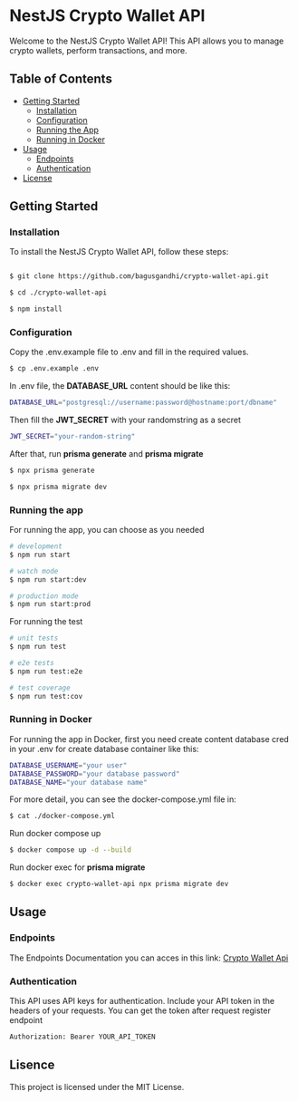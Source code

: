 # **NestJS Crypto Wallet API**

Welcome to the NestJS Crypto Wallet API! This API allows you to manage crypto wallets, perform transactions, and more.

## **Table of Contents**

- [Getting Started](#getting-started)
  - [Installation](#installation)
  - [Configuration](#configuration)
  - [Running the App](#running-the-app)
  - [Running in Docker](#running-in-docker)
- [Usage](#usage)
  - [Endpoints](#endpoints)
  - [Authentication](#authentication)
- [License](#license)

## **Getting Started**

### **Installation**

To install the NestJS Crypto Wallet API, follow these steps:


```bash

$ git clone https://github.com/bagusgandhi/crypto-wallet-api.git

$ cd ./crypto-wallet-api

$ npm install
```


### **Configuration**

Copy the .env.example file to .env and fill in the required values.


```bash
$ cp .env.example .env
```

In .env file, the **DATABASE_URL** content should be like this:


```bash
DATABASE_URL="postgresql://username:password@hostname:port/dbname"
```

Then fill the **JWT_SECRET** with your randomstring as a secret


```bash
JWT_SECRET="your-random-string"
```

After that, run **prisma generate** and **prisma migrate**


```bash
$ npx prisma generate

$ npx prisma migrate dev
```


### **Running the app**

For running the app, you can choose as you needed 

```bash
# development
$ npm run start

# watch mode
$ npm run start:dev

# production mode
$ npm run start:prod
```

For running the test

```bash
# unit tests
$ npm run test

# e2e tests
$ npm run test:e2e

# test coverage
$ npm run test:cov
```

### **Running in Docker**

For running the app in Docker, first you need create content database cred in your .env for create database container like this:

```bash
DATABASE_USERNAME="your user"
DATABASE_PASSWORD="your database password"
DATABASE_NAME="your database name"
```
For more detail, you can see the docker-compose.yml file in:

```bash
$ cat ./docker-compose.yml
```

Run docker compose up

```bash
$ docker compose up -d --build
```

Run docker exec for **prisma migrate** 

```bash
$ docker exec crypto-wallet-api npx prisma migrate dev
```


## **Usage**

### **Endpoints**

The Endpoints Documentation you can acces in this link:
[Crypto Wallet Api](https://crypto-wallet-api.bagusgandhi.web.id/api)


### **Authentication**

This API uses API keys for authentication. Include your API token in the headers of your requests. You can get the token after request register endpoint


```bash
Authorization: Bearer YOUR_API_TOKEN
```

## **Lisence**

This project is licensed under the MIT License.
